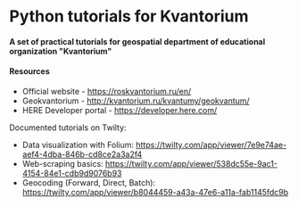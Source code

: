 # Python tutorials for Kvantorium
#### A set of practical tutorials for geospatial department of educational organization "Kvantorium"

#### Resources
* Official website - https://roskvantorium.ru/en/
* Geokvantorium - http://kvantorium.ru/kvantumy/geokvantum/
* HERE Developer portal - https://developer.here.com/


Documented tutorials on Twilty:
* Data visualization with Folium: https://twilty.com/app/viewer/7e9e74ae-aef4-4dba-846b-cd8ce2a3a2f4
* Web-scraping basics: https://twilty.com/app/viewer/538dc55e-9ac1-4154-84e1-cdb9d9076b93
* Geocoding (Forward, Direct, Batch): https://twilty.com/app/viewer/b8044459-a43a-47e6-a11a-fab1145fdc9b
